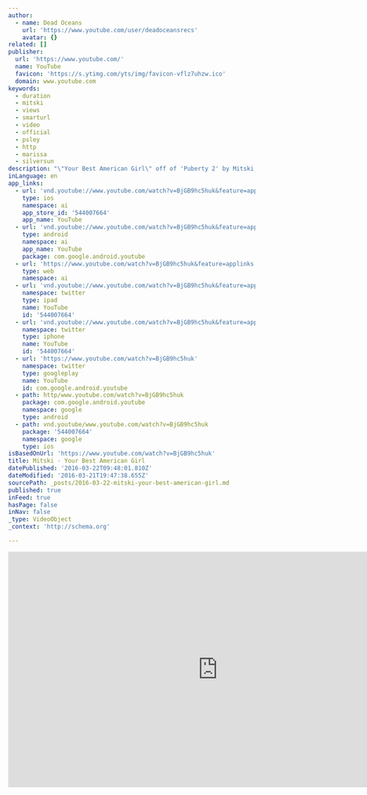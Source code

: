 ```yaml
---
author:
  - name: Dead Oceans
    url: 'https://www.youtube.com/user/deadoceansrecs'
    avatar: {}
related: []
publisher:
  url: 'https://www.youtube.com/'
  name: YouTube
  favicon: 'https://s.ytimg.com/yts/img/favicon-vflz7uhzw.ico'
  domain: www.youtube.com
keywords:
  - duration
  - mitski
  - views
  - smarturl
  - video
  - official
  - psley
  - http
  - marissa
  - silversun
description: "\"Your Best American Girl\" off of 'Puberty 2' by Mitski, out June 17th, 2016 on Dead Oceans Dead Oceans: http://smarturl.it/mitski iTunes: http://smarturl.it/mitski_it Amazon: http://smarturl.it/mitski_amz Support your local independent record store: http://smarturl.it/mitski_ind"
inLanguage: en
app_links:
  - url: 'vnd.youtube://www.youtube.com/watch?v=BjGB9hc5huk&feature=applinks'
    type: ios
    namespace: ai
    app_store_id: '544007664'
    app_name: YouTube
  - url: 'vnd.youtube://www.youtube.com/watch?v=BjGB9hc5huk&feature=applinks'
    type: android
    namespace: ai
    app_name: YouTube
    package: com.google.android.youtube
  - url: 'https://www.youtube.com/watch?v=BjGB9hc5huk&feature=applinks'
    type: web
    namespace: ai
  - url: 'vnd.youtube://www.youtube.com/watch?v=BjGB9hc5huk&feature=applinks'
    namespace: twitter
    type: ipad
    name: YouTube
    id: '544007664'
  - url: 'vnd.youtube://www.youtube.com/watch?v=BjGB9hc5huk&feature=applinks'
    namespace: twitter
    type: iphone
    name: YouTube
    id: '544007664'
  - url: 'https://www.youtube.com/watch?v=BjGB9hc5huk'
    namespace: twitter
    type: googleplay
    name: YouTube
    id: com.google.android.youtube
  - path: http/www.youtube.com/watch?v=BjGB9hc5huk
    package: com.google.android.youtube
    namespace: google
    type: android
  - path: vnd.youtube/www.youtube.com/watch?v=BjGB9hc5huk
    package: '544007664'
    namespace: google
    type: ios
isBasedOnUrl: 'https://www.youtube.com/watch?v=BjGB9hc5huk'
title: Mitski - Your Best American Girl
datePublished: '2016-03-22T09:48:01.810Z'
dateModified: '2016-03-21T19:47:38.655Z'
sourcePath: _posts/2016-03-22-mitski-your-best-american-girl.md
published: true
inFeed: true
hasPage: false
inNav: false
_type: VideoObject
_context: 'http://schema.org'

---
```

<iframe src="https://cdn.embedly.com/widgets/media.html?src=https%3A%2F%2Fwww.youtube.com%2Fembed%2FBjGB9hc5huk%3Ffeature%3Doembed&amp;url=https%3A%2F%2Fwww.youtube.com%2Fwatch%3Fv%3DBjGB9hc5huk&amp;image=https%3A%2F%2Fi.ytimg.com%2Fvi%2FBjGB9hc5huk%2Fhqdefault.jpg&amp;key=b7d04c9b404c499eba89ee7072e1c4f7&amp;type=text%2Fhtml&amp;schema=youtube" width="854" height="480" scrolling="no" frameborder="0" allowfullscreen="allowfullscreen" style=""></iframe>